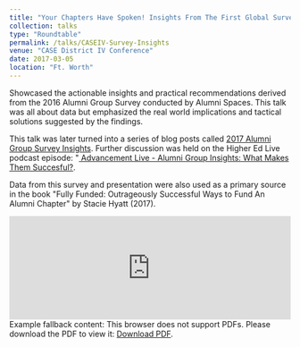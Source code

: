 ```yaml
---
title: "Your Chapters Have Spoken! Insights From The First Global Survey Of Alumni Groups"
collection: talks
type: "Roundtable"
permalink: /talks/CASEIV-Survey-Insights
venue: "CASE District IV Conference"
date: 2017-03-05
location: "Ft. Worth"
---
```


Showcased the actionable insights and practical recommendations derived from the 2016 Alumni Group Survey conducted by Alumni Spaces. This talk was all about data but emphasized the real world implications and tactical solutions suggested by the findings.

This talk was later turned into a series of blog posts called <a href="https://blog.alumnispaces.com/2017-alumni-group-survey-insights-introduction-group-profiles-e0e97533310" title="Link to 2017 Alumni Group Survey Insights Blog Series">2017 Alumni Group Survey Insights</a>. Further discussion was held on the Higher Ed Live podcast episode: "<a href="https://radiopublic.com/higher-ed-live-G3LyDW/ep/s1!37f04" title="Link to podcast episode Advancement Live - Alumni Group Insights: What Makes Them Succesful?"> Advancement Live - Alumni Group Insights: What Makes Them Succesful?</a>.

Data from this survey and presentation were also used as a primary source in the book "Fully Funded: Outrageously Successful Ways to Fund An Alumni Chapter" by Stacie Hyatt (2017).

<iframe sandbox="allow-same-origin allow-scripts allow-top-navigation allow-popups" scrolling=no width="100%" height="185" frameborder="0" src="https://embed.radiopublic.com/e?if=higher-ed-live-G3LyDW&ge=s1!37f04893cb3a719505cfda0f9e8f7ae0760d9742"></iframe>

<object data="/files/talk/CASE_IV_17_Final.pdf" type="application/pdf" width="100%" height="100">
    Example fallback content: This browser does not support PDFs. Please download the PDF to view it: <a href="/files/talk/CASE_IV_17_Final.pdf">Download PDF</a>.
</object>